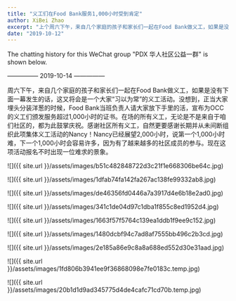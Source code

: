 ```yaml
---
title: "义工们在Food Bank服务1,000小时受到肯定"
author: XiBei Zhao
excerpt: "上个周六下午，来自几个家庭的孩子和家长们一起在Food Bank做义工，如果是没有下面一幕发生的话，这又将会是一个大家“习以为常”的义工活动。没想到，正当大家埋头分装洋葱的时候，Food Bank当班负责人请大家放下手里的活，宣布为OCC的义工们颁发服务超过1,000小时的证书。在场的所有义工，无论是不是来自于咱们社区的，都为此鼓掌庆祝。感谢社区所有义工，自然更要感谢长期并从未间断组织此项集体义工活动的Nancy！Nancy已经展望2,000小时，说第一个1,000小时难，下一个1,000小时会容易许多，因为有了越来越多的社区成员的参与。现在这项活动报名甚至不时出现一位难求的景象。"
date: "2019-10-12"
---
```


The chatting history for this WeChat group "PDX 华人社区公益一群" is shown below.

—————  2019-10-14  —————

周六下午，来自几个家庭的孩子和家长们一起在Food Bank做义工，如果是没有下面一幕发生的话，这又将会是一个大家“习以为常”的义工活动。没想到，正当大家埋头分装洋葱的时候，Food Bank当班负责人请大家放下手里的活，宣布为OCC的义工们颁发服务超过1,000小时的证书。在场的所有义工，无论是不是来自于咱们社区的，都为此鼓掌庆祝。感谢社区所有义工，自然更要感谢长期并从未间断组织此项集体义工活动的Nancy！Nancy已经展望2,000小时，说第一个1,000小时难，下一个1,000小时会容易许多，因为有了越来越多的社区成员的参与。现在这项活动报名不时出现一位难求的景象。

![]({{ site.url }}/assets/images/b51c482848722d3c21f1e668306be64c.jpg)

![]({{ site.url }}/assets/images/1dfab74fa142fa267ac138fe99332ab8.jpg)

![]({{ site.url }}/assets/images/de46356fd0446a7a3917d4e6b18e2ad0.jpg)

![]({{ site.url }}/assets/images/341c1de04d97c1dba1f855c8ed1952d4.jpg)

![]({{ site.url }}/assets/images/1663f57f5764c139ea1ddb1f9ee9c152.jpg)

![]({{ site.url }}/assets/images/1480dcbf94c7ad8af7555bb496c2b3cd.jpg)

![]({{ site.url }}/assets/images/2e185a86e9c8a8a688ed552d30e31aad.jpg)

![]({{ site.url }}/assets/images/1fd806b3941ee9f36868098e7fe0183c.temp.jpg)

![]({{ site.url }}/assets/images/20b1d1d9ad345775d4de4cafc71cd70b.temp.jpg)
